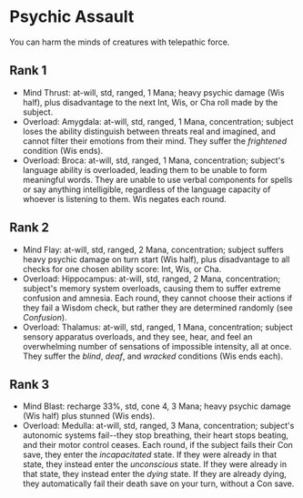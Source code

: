 # Psychic Assault

You can harm the minds of creatures with telepathic force.

## Rank 1
- Mind Thrust: at-will, std, ranged, 1 Mana; heavy psychic damage (Wis half), plus disadvantage to the next Int, Wis, or Cha roll made by the subject.
- Overload: Amygdala: at-will, std, ranged, 1 Mana, concentration; subject loses the ability distinguish between threats real and imagined, and cannot filter their emotions from their mind. They suffer the *frightened* condition (Wis ends).
- Overload: Broca: at-will, std, ranged, 1 Mana, concentration; subject's language ability is overloaded, leading them to be unable to form meaningful words. They are unable to use verbal components for spells or say anything intelligible, regardless of the language capacity of whoever is listening to them. Wis negates each round.


## Rank 2
- Mind Flay: at-will, std, ranged, 2 Mana, concentration; subject suffers heavy psychic damage on turn start (Wis half), plus disadvantage to all checks for one chosen ability score: Int, Wis, or Cha.
- Overload: Hippocampus: at-will, std, ranged, 2 Mana, concentration; subject's memory system overloads, causing them to suffer extreme confusion and amnesia. Each round, they cannot choose their actions if they fail a Wisdom check, but rather they are determined randomly (see *Confusion*).
- Overload: Thalamus: at-will, std, ranged, 1 Mana, concentration; subject sensory apparatus overloads, and they see, hear, and feel an overwhelming number of sensations of impossible intensity, all at once. They suffer the *blind*, *deaf*, and *wracked* conditions (Wis ends each).

## Rank 3
- Mind Blast: recharge 33%, std, cone 4, 3 Mana; heavy psychic damage (Wis half) plus stunned (Wis ends).
- Overload: Medulla: at-will, std, ranged, 3 Mana, concentration; subject's autonomic systems fail--they stop breathing, their heart stops beating, and their motor control ceases. Each round, if the subject fails their Con save, they enter the *incapacitated* state. If they were already in that state, they instead enter the *unconscious* state. If they were already in that state, they instead enter the *dying* state. If they are already dying, they automatically fail their death save on your turn, without a Con save.

